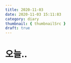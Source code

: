 ```yaml
---
title: 2020-11-03
date: 2020-11-03 15:11:83
category: diary
thumbnail: { thumbnailSrc }
draft: true
---
```


# 오늘..
